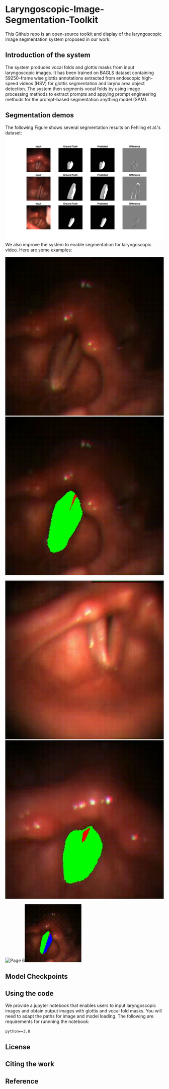 # Laryngoscopic-Image-Segmentation-Toolkit
This Github repo is an open-source toolkit and display of the laryngoscopic image segmentation system proposed in our work: 

## Introduction of the system
The system produces vocal folds and glottis masks from input laryngoscopic images. It has been trained on BAGLS dataset containing 59250-frame wise glottis annotations extracted from endoscopic high-speed videos (HSV) for glottis segmentation and larynx area object detection. The system then segments vocal folds by using image processing methods to extract prompts and appying prompt engineering methods for the prompt-based segmentation anything model (SAM).
## Segmentation demos
The following Figure shows several segmentation results on Fehling et al.'s dataset:
![Page 1](https://github.com/EEugeneS/Laryngoscopic-Image-Segmentation-Toolkit/blob/main/Demos/results.jpg)
We also improve the system to enable segmentation for laryngoscopic video. Here are some examples: 

![Page 2](https://github.com/EEugeneS/Laryngoscopic-Image-Segmentation-Toolkit/blob/main/Demos/gif/video_1_tmp.gif)![Page 3](https://github.com/EEugeneS/Laryngoscopic-Image-Segmentation-Toolkit/blob/main/Demos/gif/video_masked_1.gif)

![Page 4](https://github.com/EEugeneS/Laryngoscopic-Image-Segmentation-Toolkit/blob/main/Demos/gif/video_2_tmp.gif)![Page 5](https://github.com/EEugeneS/Laryngoscopic-Image-Segmentation-Toolkit/blob/main/Demos/gif/video_masked_2.gif)

![Page 6](https://github.com/EEugeneS/Laryngoscopic-Image-Segmentation-Toolkit/blob/main/Demos/gif/video_3_tmp.gif)![Page 7](https://github.com/EEugeneS/Laryngoscopic-Image-Segmentation-Toolkit/blob/main/Demos/gif/video_masked_3.gif)

## Model Checkpoints

## Using the code
We provide a jupyter notebook that enables users to input laryngoscopic images and obtain output images with glottis and vocal fold masks. You will need to adapt the paths for image and model loading. 
The following are requirements for runnning the notebook:
```
python==3.8
```
## License

## Citing the work

## Reference
